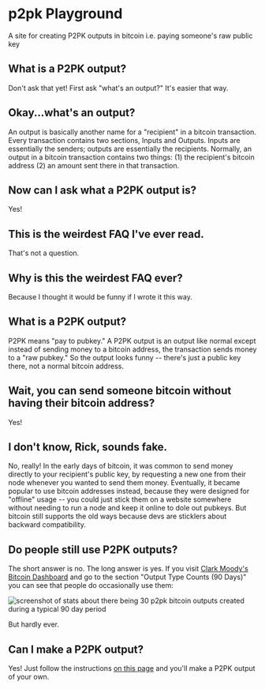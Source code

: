# p2pk Playground
A site for creating P2PK outputs in bitcoin i.e. paying someone's raw public key

## What is a P2PK output?

Don't ask that yet! First ask "what's an output?" It's easier that way.

## Okay...what's an output?

An output is basically another name for a "recipient" in a bitcoin transaction. Every transaction contains two sections, Inputs and Outputs. Inputs are essentially the senders; outputs are essentially the recipients. Normally, an output in a bitcoin transaction contains two things: (1) the recipient's bitcoin address (2) an amount sent there in that transaction.

## Now can I ask what a P2PK output is?

Yes!

## This is the weirdest FAQ I've ever read.

That's not a question.

## Why is this the weirdest FAQ ever?

Because I thought it would be funny if I wrote it this way.

## What is a P2PK output?

P2PK means "pay to pubkey." A P2PK output is an output like normal except instead of sending money to a bitcoin address, the transaction sends money to a "raw pubkey." So the output looks funny -- there's just a public key there, not a normal bitcoin address.

## Wait, you can send someone bitcoin without having their bitcoin address?

Yes!

## I don't know, Rick, sounds fake.

No, really! In the early days of bitcoin, it was common to send money directly to your recipient's public key, by requesting a new one from their node whenever you wanted to send them money. Eventually, it became popular to use bitcoin addresses instead, because they were designed for "offline" usage -- you could just stick them on a website somewhere without needing to run a node and keep it online to dole out pubkeys. But bitcoin still supports the old ways because devs are sticklers about backward compatibility.

## Do people still use P2PK outputs?

The short answer is no. The long answer is yes. If you visit [Clark Moody's Bitcoin Dashboard](https://bitcoin.clarkmoody.com/dashboard/) and go to the section "Output Type Counts (90 Days)" you can see that people do occasionally use them:

![screenshot of stats about there being 30 p2pk bitcoin outputs created during a typical 90 day period](https://i.ibb.co/PNv9PLX/still-in-use.png)

But hardly ever.

##  Can I make a P2PK output?

Yes! Just follow the instructions [on this page](https://supertestnet.github.io/p2pk_playground/) and you'll make a P2PK output of your own.
